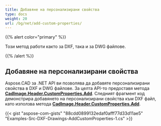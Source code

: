 ```yaml
---
title: Добавяне на персонализирани свойства
type: docs
weight: 20
url: /bg/net/add-custom-properties/
---
```


{{% alert color="primary" %}}

Този метод работи както за DXF, така и за DWG файлове.

{{% /alert %}}

## Добавяне на персонализирани свойства

Aspose.CAD за .NET API ви позволява да добавяте персонализирани свойства в DXF и DWG файлове. За целта API-то предоставя метода [**CadImage.Header.CustomProperties.Add**](https://reference.aspose.com/cad/net/aspose.cad.fileformats.cad.cadobjects/cadheader/properties/customproperties).
Следният фрагмент код демонстрира добавянето на персонализирани свойства към DXF файл, като използва метода [**CadImage.Header.CustomProperties.Add**](https://reference.aspose.com/cad/net/aspose.cad.fileformats.cad.cadobjects/cadheader/properties/customproperties).

{{< gist "aspose-com-gists" "88cdd0899132edaf0afff77d33d11ae5" "Examples-Src-DXF-Drawings-AddCustomProperties-1.cs" >}}
